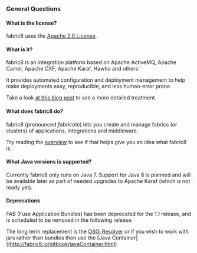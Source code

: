 ### General Questions

#### What is the license?

fabric8 uses the [Apache 2.0 License](http://www.apache.org/licenses/LICENSE-2.0.txt).

#### What is it?
fabric8 is an integration platform based on Apache ActiveMQ, Apache Camel, Apache CXF, Apache Karaf, Hawtio and others.

It provides automated configuration and deployment management to help make deployments easy, reproducible, and less human-error prone.

Take a look [at this blog post](http://www.christianposta.com/blog/?p=376) to see a more detailed treatment.

#### What does fabric8 do?

fabric8 (pronounced _fabricate_) lets you create and manage fabrics (or clusters) of applications, integrations and middleware.

Try reading the [overview](http://fabric8.io/gitbook/overview.html) to see if that helps give you an idea what fabric8 is.

#### What Java versions is supported?

Currently fabric8 only runs on Java 7. Support for Java 8 is planned and will be available later as part of needed upgrades to Apache Karaf (which is not ready yet).

#### Deprecations

FAB (Fuse Application Bundles) has been deprecated for the 1.1 release, and is scheduled to be removed in the following release.

The long term replacement is the [OSGi Resolver](http://fabric8.io/gitbook/osgiResolver.html) or if you wish to work with jars rather than bundles then use the [Java Container]((http://fabric8.io/gitbook/javaContainer.html)
